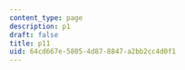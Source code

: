 ```yaml
---
content_type: page
description: p1
draft: false
title: p11
uid: 64cd667e-5805-4d87-8847-a2bb2cc4d0f1
---
```

